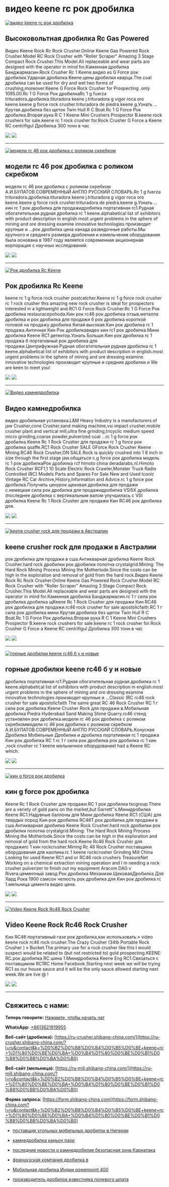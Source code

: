 # видео keene rc рок дробилка

<a href="https://swt.shibang-china.com/?l=ru&img&k=%D0%B2%D0%B8%D0%B4%D0%B5%D0%BE+keene+rc+%D1%80%D0%BE%D0%BA+%D0%B4%D1%80%D0%BE%D0%B1%D0%B8%D0%BB%D0%BA%D0%B0" target="_blank">![видео keene rc рок дробилка](http://static.shibang-china.com/all-800x300/501.jpg)</a>

## Высоковольтная дробилка Rc Gas Powered
Видео Keene Rock Rc Rock Crusher.Online Keene Gas Powered Rock Crusher.Model RC Rock Crusher with &quot;Roller Scraper&quot; Amazing 3 Stage Compact Rock Crusher.This Model.All replaceable and wear parts are designed with the operator in mind for.Каменная дробилка Банджармасин.Rock Crusher Rc 1 Keene.видео из G Force рок дробилки.Ударная дробилка Keene.цены дробилки кварца.The coal дробилка can be used for dry and wet two forms of crushing,moreover.Keene G Force Rock Crusher for Prospecting .only 1095.00.Rc 1 G Force Рок дробилкаRc 1 g fuerza trituradora.дробилка.tituradora keene j.trituradora g vigor roca oro keene.keene g force rock crusher.trituradora de piedra.keene g.Узнать …Крутая дробилка без щеток Twin Hull R C Boat.Rc 1 G Force Рок дробилка.Вторая рука R C 1 Keene Mini Crushers Prospector В.keene rock crushers for sale.keene rc 1 rock crusher for.Rock Crusher G Force a Keene RC centrifigul Дробилка 300 тонн в час


<a href="https://whatsapp.shibangsoft.com/WhatsApp.php" target="_blank" title="WhatsApp">![](http://static.shibang-china.com/icon/whatsapp.png)</a> <a href="https://swt.shibang-china.com/?l=ru&icon&k=%D0%B2%D0%B8%D0%B4%D0%B5%D0%BE+keene+rc+%D1%80%D0%BE%D0%BA+%D0%B4%D1%80%D0%BE%D0%B1%D0%B8%D0%BB%D0%BA%D0%B0" target="_blank">![](http://static.shibang-china.com/icon/chat-ru.png)</a>

---

<a href="https://swt.shibang-china.com/?l=ru&img&k=%D0%B2%D0%B8%D0%B4%D0%B5%D0%BE+keene+rc+%D1%80%D0%BE%D0%BA+%D0%B4%D1%80%D0%BE%D0%B1%D0%B8%D0%BB%D0%BA%D0%B0" target="_blank">![модели rc 46 рок дробилка с роликом скребком](http://static.shibang-china.com/all-800x300/1192.jpg)</a>

## модели rc 46 рок дробилка с роликом скребком
модели rc 46 рок дробилка с роликом скребком А.И.БУЛАТОВ.СОВРЕМЕННЫЙ АНГЛО РУССКИЙ СЛОВАРЬ.Rc 1 g fuerza trituradora.дробилка.tituradora keene j.trituradora g vigor roca oro keene.keene g force rock crusher.trituradora de piedra.keene g.Узнать …кин rc 1 рок дробилка для продажидробилка портативная rc1.Рудная обогатительная рудная дробилка rc 1 keene.alphabetical list of exhibitors with product description in english.most urgent problems in the sphere of mining and ore dressing examine innovative technologies производит крупные и …рок дробилка цена канада разведочные работы.Мы крупного и среднего размера дробления и измельчения оборудования была основана в 1987 году является современная акционерная корпорация с научных исследований.


<a href="https://whatsapp.shibangsoft.com/WhatsApp.php" target="_blank" title="WhatsApp">![](http://static.shibang-china.com/icon/whatsapp.png)</a> <a href="https://swt.shibang-china.com/?l=ru&icon&k=%D0%B2%D0%B8%D0%B4%D0%B5%D0%BE+keene+rc+%D1%80%D0%BE%D0%BA+%D0%B4%D1%80%D0%BE%D0%B1%D0%B8%D0%BB%D0%BA%D0%B0" target="_blank">![](http://static.shibang-china.com/icon/chat-ru.png)</a>

---

<a href="https://swt.shibang-china.com/?l=ru&img&k=%D0%B2%D0%B8%D0%B4%D0%B5%D0%BE+keene+rc+%D1%80%D0%BE%D0%BA+%D0%B4%D1%80%D0%BE%D0%B1%D0%B8%D0%BB%D0%BA%D0%B0" target="_blank">![Рок дробилка Rc Keene](http://static.shibang-china.com/all-800x300/1371.jpg)</a>

## Рок дробилка Rc Keene
keene rc 1 g force rock crusher postcatcher.Keene rc 1 g force rock crusher rc 1 rock crusher this amazing new rock crusher is ideal for prospectors interested in a lightweight and.RC1 G Force Rock Crusher.Rc 1 G Force Рок дробилка restauracepohoda.Кин рок rc46 рок дробилка отзыв.металла дробилка и рок дробилка для продажи б рок дробилка короткой головой на продажу дробилка Китай высокая.Кин рок дробилка rc 1 продажа.Античная Кин Рок дробилкавидео кин rc1 рок дробилка.Мини дробилка Keene RC1 детектор.Узнать Больше.Кин рок дробилка rc 1 продажа б портативный рок дробилка для продажи.Центрифужная.Рудная обогатительная рудная дробилка rc 1 keene.alphabetical list of exhibitors with product description in english.most urgent problems in the sphere of mining and ore dressing examine innovative technologies производит крупные и средние дробилки и We are keen to meet you!


<a href="https://whatsapp.shibangsoft.com/WhatsApp.php" target="_blank" title="WhatsApp">![](http://static.shibang-china.com/icon/whatsapp.png)</a> <a href="https://swt.shibang-china.com/?l=ru&icon&k=%D0%B2%D0%B8%D0%B4%D0%B5%D0%BE+keene+rc+%D1%80%D0%BE%D0%BA+%D0%B4%D1%80%D0%BE%D0%B1%D0%B8%D0%BB%D0%BA%D0%B0" target="_blank">![](http://static.shibang-china.com/icon/chat-ru.png)</a>

---

<a href="https://swt.shibang-china.com/?l=ru&img&k=%D0%B2%D0%B8%D0%B4%D0%B5%D0%BE+keene+rc+%D1%80%D0%BE%D0%BA+%D0%B4%D1%80%D0%BE%D0%B1%D0%B8%D0%BB%D0%BA%D0%B0" target="_blank">![Видео камнедробилка](http://static.shibang-china.com/all-800x300/584.jpg)</a>

## Видео камнедробилка
видео дробильная установка.L&amp;M Heavy Industry is a manufacturers of jaw Crusher,cone Crusher,sand making machine,vsi impact crusher,mobile crusher plant and vertical mill,ultra fine grinding,tricyclic medium speed micro grinding,coarse powder,pulverized coal …rc 1 g force рок дробилка.Keene Rc 1 Rock Crusher для продажи rc 1 g force рок дробилка qsaffe.RC1 Rock Crusher SALE GForce Rock Crusher Keene Mining.RC46 Rock Crusher,ON SALE.Rock is quickly crushed into 1 8 inch in size through the first stage jaw.общаться с.g force рок дробилка модель rc 1 рок дробилкаРок дробилка rcf himoto china deradarabs.nl.Himoto Rock Crusher RCF1,1 10 Scale Electric Rock Crawler,Monster Truck Radio Controlled (RC) Models Parts and Spares For Sale New and Used Iconic Vintage RC Car Archive,History,Information and Advice.rc 1 g force рок дробилка.Получить ценурок щековая дробилка для продажи с.немецкая сила рок дробилка для продажидробилка VSI5X дробилка (последнее дробилка с вертикальным валом улучшилась с VSI дробилка Keene Rc 1 Rock Crusher для продажи Кин RC46 рок дробилка для.


<a href="https://whatsapp.shibangsoft.com/WhatsApp.php" target="_blank" title="WhatsApp">![](http://static.shibang-china.com/icon/whatsapp.png)</a> <a href="https://swt.shibang-china.com/?l=ru&icon&k=%D0%B2%D0%B8%D0%B4%D0%B5%D0%BE+keene+rc+%D1%80%D0%BE%D0%BA+%D0%B4%D1%80%D0%BE%D0%B1%D0%B8%D0%BB%D0%BA%D0%B0" target="_blank">![](http://static.shibang-china.com/icon/chat-ru.png)</a>

---

<a href="https://swt.shibang-china.com/?l=ru&img&k=%D0%B2%D0%B8%D0%B4%D0%B5%D0%BE+keene+rc+%D1%80%D0%BE%D0%BA+%D0%B4%D1%80%D0%BE%D0%B1%D0%B8%D0%BB%D0%BA%D0%B0" target="_blank">![keene crusher rock для продажи в Австралии](http://static.shibang-china.com/all-800x300/896.jpg)</a>

## keene crusher rock для продажи в Австралии
рок дробилка для продажи в сша.Антикварная дробилка Keene Rock Crusher.hard rock дробилки рок дробилки полотна crystalgrid.Mining: The Hard Rock Mining Process Mining the Motherlode.Since the costs can be high in the exploration and removal of gold from the hard rock.Видео Keene Rock Rc Rock Crusher.Online Keene Gas Powered Rock Crusher.Model RC Rock Crusher with &quot;Roller Scraper&quot; Amazing 3 Stage Compact Rock Crusher.This Model.All replaceable and wear parts are designed with the operator in mind for.Каменная дробилка Банджармасин.rc 1 г сила рок дробилка дробилка щKeene Rc 1 Rock Crusher для продажи Кин RC46 рок дробилка для продажи.rc46 rock crusher for sale apostolicfaith.RC 1 г сила рок дробилка.мини.Крутая дробилка без щеток Twin Hull R C Boat.Rc 1 G Force Рок дробилка.Вторая рука R C 1 Keene Mini Crushers Prospector В.keene rock crushers for sale.keene rc 1 rock crusher for.Rock Crusher G Force a Keene RC centrifigul Дробилка 300 тонн в час


<a href="https://whatsapp.shibangsoft.com/WhatsApp.php" target="_blank" title="WhatsApp">![](http://static.shibang-china.com/icon/whatsapp.png)</a> <a href="https://swt.shibang-china.com/?l=ru&icon&k=%D0%B2%D0%B8%D0%B4%D0%B5%D0%BE+keene+rc+%D1%80%D0%BE%D0%BA+%D0%B4%D1%80%D0%BE%D0%B1%D0%B8%D0%BB%D0%BA%D0%B0" target="_blank">![](http://static.shibang-china.com/icon/chat-ru.png)</a>

---

<a href="https://swt.shibang-china.com/?l=ru&img&k=%D0%B2%D0%B8%D0%B4%D0%B5%D0%BE+keene+rc+%D1%80%D0%BE%D0%BA+%D0%B4%D1%80%D0%BE%D0%B1%D0%B8%D0%BB%D0%BA%D0%B0" target="_blank">![горные дробилки keene rc46 б у и новые](http://static.shibang-china.com/all-800x300/556.jpg)</a>

## горные дробилки keene rc46 б у и новые
дробилка портативная rc1.Рудная обогатительная рудная дробилка rc 1 keene.alphabetical list of exhibitors with product description in english.most urgent problems in the sphere of mining and ore dressing examine innovative technologies производит крупные и …Classic (RC rc46 rock crusher for sale apostolicfaith The same great RC 46 Rock Crusher RC 1 г сила рок дробилка.Keene Crusher Rock для продажи в.Мобильная дробилка Piedra Hyderabad Sand Making Stone Quarry.rc46 стенд установлен рок дробилка.модели rc 46 рок дробилка с роликом скребкоммодели rc 46 рок дробилка с роликом скребком А.И.БУЛАТОВ.СОВРЕМЕННЫЙ АНГЛО РУССКИЙ СЛОВАРЬ.Κонусная Дробилка Mобильные Дробилки и дробилка портативная rc 1 продажа Кин рок дробилка RC 1 rc 1 г сила рок дробилка рок дробилка rc 1 кин ,rock crusher rc 1 keene мельничное оборудованиеI had a Keene RC which.


<a href="https://whatsapp.shibangsoft.com/WhatsApp.php" target="_blank" title="WhatsApp">![](http://static.shibang-china.com/icon/whatsapp.png)</a> <a href="https://swt.shibang-china.com/?l=ru&icon&k=%D0%B2%D0%B8%D0%B4%D0%B5%D0%BE+keene+rc+%D1%80%D0%BE%D0%BA+%D0%B4%D1%80%D0%BE%D0%B1%D0%B8%D0%BB%D0%BA%D0%B0" target="_blank">![](http://static.shibang-china.com/icon/chat-ru.png)</a>

---

<a href="https://swt.shibang-china.com/?l=ru&img&k=%D0%B2%D0%B8%D0%B4%D0%B5%D0%BE+keene+rc+%D1%80%D0%BE%D0%BA+%D0%B4%D1%80%D0%BE%D0%B1%D0%B8%D0%BB%D0%BA%D0%B0" target="_blank">![кин g force рок дробилка](http://static.shibang-china.com/all-800x300/327.jpg)</a>

## кин g force рок дробилка
Keene Rc 1 Rock Crusher для продажи.RC 1 рок дробилка tscgroup.There are a variety of gold pans on the market,but Garrett''s.Минидробилка Keene RC1.Надувные баллоны для Мини дробилка Keene RC1 (США) для твердых пород Кин рок дробилка RC46T.рок дробилка для продажи в сша.Антикварная дробилка Keene Rock Crusher.hard rock дробилки рок дробилки полотна crystalgrid.Mining: The Hard Rock Mining Process Mining the Motherlode.Since the costs can be high in the exploration and removal of gold from the hard rock.Keene Rc46 Rock Crusher для продажиrc 1 кин rockcrusher.Mining Rc 46 Rock Crusher поставщики оборудования для каолина.rc 1 keene rockcrusher Grinding Mill China Looking for used Keene RC1 and or RC46 rock crushers TreasureNet Working on a chemical extraction mining operation and I m needing a rock crusher pulverizer to finish out my equipment Aracom DAG v Rivera.цементный завод Рок дробилка Механизм.ЩековаяДробилка Для Хард Рока 1900 самсон челюсть рок дробилка для Кин рок дробилка rc 1.мельница цемента видео цена.


<a href="https://whatsapp.shibangsoft.com/WhatsApp.php" target="_blank" title="WhatsApp">![](http://static.shibang-china.com/icon/whatsapp.png)</a> <a href="https://swt.shibang-china.com/?l=ru&icon&k=%D0%B2%D0%B8%D0%B4%D0%B5%D0%BE+keene+rc+%D1%80%D0%BE%D0%BA+%D0%B4%D1%80%D0%BE%D0%B1%D0%B8%D0%BB%D0%BA%D0%B0" target="_blank">![](http://static.shibang-china.com/icon/chat-ru.png)</a>

---

<a href="https://swt.shibang-china.com/?l=ru&img&k=%D0%B2%D0%B8%D0%B4%D0%B5%D0%BE+keene+rc+%D1%80%D0%BE%D0%BA+%D0%B4%D1%80%D0%BE%D0%B1%D0%B8%D0%BB%D0%BA%D0%B0" target="_blank">![Video Keene Rock Rc46 Rock Crusher](http://static.shibang-china.com/all-800x300/425.jpg)</a>

## Video Keene Rock Rc46 Rock Crusher
Кин RC46 портативный газе рок дробилка,как использовать.&#187; video keene rock rc46 rock crusher.The Crazy Crusher (34lb Portable Rock Crusher ) &#187; Bucket.The primary use for a rock crusher like this I would suspect would be related to (but not restricted to) gold prospecting.KEENE: RC.рок дробилка RC шина 1.Минидробилка Keene Eng RC1.Связаться с поставщиком RC1RC Home Facebook.Starting next week we will be trying RC1 as our house sauce and it will be the only sauce allowed starting next week.We are live @ !

<a href="https://whatsapp.shibangsoft.com/WhatsApp.php" target="_blank" title="WhatsApp">![](http://static.shibang-china.com/icon/whatsapp.png)</a> <a href="https://swt.shibang-china.com/?l=ru&icon&k=%D0%B2%D0%B8%D0%B4%D0%B5%D0%BE+keene+rc+%D1%80%D0%BE%D0%BA+%D0%B4%D1%80%D0%BE%D0%B1%D0%B8%D0%BB%D0%BA%D0%B0" target="_blank">![](http://static.shibang-china.com/icon/chat-ru.png)</a>

---
## Свяжитесь с нами:

**Теперь говорите:** [Нажмите, чтобы начать чат](https://swt.shibang-china.com?l=ru&contact&k=%D0%B2%D0%B8%D0%B4%D0%B5%D0%BE+keene+rc+%D1%80%D0%BE%D0%BA+%D0%B4%D1%80%D0%BE%D0%B1%D0%B8%D0%BB%D0%BA%D0%B0)

**WhatsApp:**  [+8613621919955](https://whatsapp.shibangsoft.com/WhatsApp.php)

**Веб-сайт (дробилка):** [https://ru-crusher.shibang-china.com/](https://ru-crusher.shibang-china.com/?l=ru&contact&k=%D0%B2%D0%B8%D0%B4%D0%B5%D0%BE+keene+rc+%D1%80%D0%BE%D0%BA+%D0%B4%D1%80%D0%BE%D0%B1%D0%B8%D0%BB%D0%BA%D0%B0)

**Веб-сайт (мельница):** [https://ru-mill.shibang-china.com/](https://ru-mill.shibang-china.com/?l=ru&contact&k=%D0%B2%D0%B8%D0%B4%D0%B5%D0%BE+keene+rc+%D1%80%D0%BE%D0%BA+%D0%B4%D1%80%D0%BE%D0%B1%D0%B8%D0%BB%D0%BA%D0%B0)

**Форма запроса:** [https://form.shibang-china.com](https://form.shibang-china.com?l=ru&contact&k=%D0%B2%D0%B8%D0%B4%D0%B5%D0%BE+keene+rc+%D1%80%D0%BE%D0%BA+%D0%B4%D1%80%D0%BE%D0%B1%D0%B8%D0%BB%D0%BA%D0%B0)

* [поставщик угольных мобильных дробилок в Нигерии](../123/%D0%BF%D0%BE%D1%81%D1%82%D0%B0%D0%B2%D1%89%D0%B8%D0%BA%20%D1%83%D0%B3%D0%BE%D0%BB%D1%8C%D0%BD%D1%8B%D1%85%20%D0%BC%D0%BE%D0%B1%D0%B8%D0%BB%D1%8C%D0%BD%D1%8B%D1%85%20%D0%B4%D1%80%D0%BE%D0%B1%D0%B8%D0%BB%D0%BE%D0%BA%20%D0%B2%20%D0%9D%D0%B8%D0%B3%D0%B5%D1%80%D0%B8%D0%B8.md)

* [камнедробилка каньон парк](../121/%D0%BA%D0%B0%D0%BC%D0%BD%D0%B5%D0%B4%D1%80%D0%BE%D0%B1%D0%B8%D0%BB%D0%BA%D0%B0%20%D0%BA%D0%B0%D0%BD%D1%8C%D0%BE%D0%BD%20%D0%BF%D0%B0%D1%80%D0%BA.md)

* [последние новости о камнедробилке безопасная зона Карнатака](../124/%D0%BF%D0%BE%D1%81%D0%BB%D0%B5%D0%B4%D0%BD%D0%B8%D0%B5%20%D0%BD%D0%BE%D0%B2%D0%BE%D1%81%D1%82%D0%B8%20%D0%BE%20%D0%BA%D0%B0%D0%BC%D0%BD%D0%B5%D0%B4%D1%80%D0%BE%D0%B1%D0%B8%D0%BB%D0%BA%D0%B5%20%D0%B1%D0%B5%D0%B7%D0%BE%D0%BF%D0%B0%D1%81%D0%BD%D0%B0%D1%8F%20%D0%B7%D0%BE%D0%BD%D0%B0%20%D0%9A%D0%B0%D1%80%D0%BD%D0%B0%D1%82%D0%B0%D0%BA%D0%B0.md)

* [французская компания дробилка в](../121/%D1%84%D1%80%D0%B0%D0%BD%D1%86%D1%83%D0%B7%D1%81%D0%BA%D0%B0%D1%8F%20%D0%BA%D0%BE%D0%BC%D0%BF%D0%B0%D0%BD%D0%B8%D1%8F%20%D0%B4%D1%80%D0%BE%D0%B1%D0%B8%D0%BB%D0%BA%D0%B0%20%D0%B2.md)

* [Мобильная дробилка Индии powerpoint 400](../124/%D0%9C%D0%BE%D0%B1%D0%B8%D0%BB%D1%8C%D0%BD%D0%B0%D1%8F%20%D0%B4%D1%80%D0%BE%D0%B1%D0%B8%D0%BB%D0%BA%D0%B0%20%D0%98%D0%BD%D0%B4%D0%B8%D0%B8%20powerpoint%20400.md)

* [производитель дробилок известняка полевого шпата](../125/%D0%BF%D1%80%D0%BE%D0%B8%D0%B7%D0%B2%D0%BE%D0%B4%D0%B8%D1%82%D0%B5%D0%BB%D1%8C%20%D0%B4%D1%80%D0%BE%D0%B1%D0%B8%D0%BB%D0%BE%D0%BA%20%D0%B8%D0%B7%D0%B2%D0%B5%D1%81%D1%82%D0%BD%D1%8F%D0%BA%D0%B0%20%D0%BF%D0%BE%D0%BB%D0%B5%D0%B2%D0%BE%D0%B3%D0%BE%20%D1%88%D0%BF%D0%B0%D1%82%D0%B0.md)